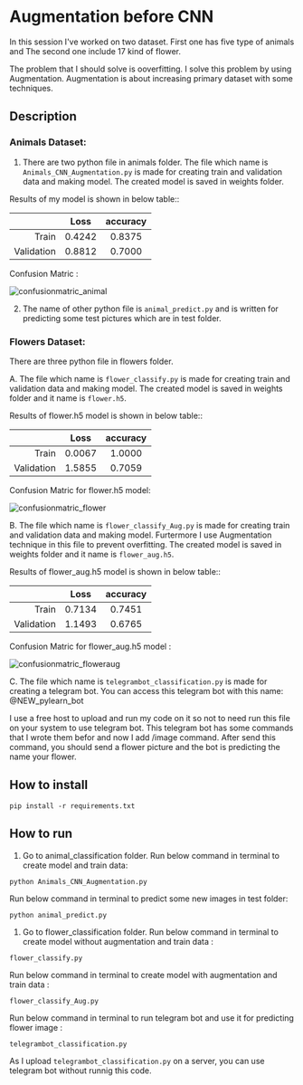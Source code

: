 # Augmentation before CNN 

In this session I've worked on two dataset.
First one has five type of animals and The second one include 17 kind of flower.

The problem that I should solve is ooverfitting. I solve this problem by using Augmentation.
Augmentation is about increasing primary dataset with some techniques.

## Description

### Animals Dataset:

1. There are two python file in animals folder. The file which name is `Animals_CNN_Augmentation.py` is made for creating train and validation data and making model. The created model is saved in weights folder. 

Results of my model is shown in below table::
 
 |           |       Loss     |        accuracy     |
 |---------: | :----------------: |:----------------: |
 |    Train            |       0.4242            |        0.8375          |
 |    Validation            |        0.8812          |        0.7000           |

Confusion Matric :

![confusionmatric_animal](https://github.com/javadnematollahi/python-assignment/assets/86910174/7bfe6428-c078-4935-8c06-b316a92a101c)


2. The name of other python file is `animal_predict.py` and is written for predicting some test pictures which are in test folder.

### Flowers Dataset:

   There are three python file in flowers folder. 

A.   The file which name is `flower_classify.py` is made for creating train and validation data and making model. The created model is saved in weights folder and it name is `flower.h5`. 

Results of flower.h5 model is shown in below table::
 
 |               |       Loss     |      accuracy    |
 |-------------: | :------------: |:----------------:|
 |    Train      |       0.0067   |       1.0000    |
 |    Validation |       1.5855  |        0.7059    |  

Confusion Matric for flower.h5 model:

![confusionmatric_flower](https://github.com/javadnematollahi/python-assignment/assets/86910174/18952edb-256d-4012-aefe-169403df172a)


B.   The file which name is `flower_classify_Aug.py` is made for creating train and validation data and making model. Furtermore I use Augmentation technique in this file to prevent overfitting. The created model is saved in weights folder and it name is `flower_aug.h5`. 

Results of flower_aug.h5 model is shown in below table::
 
 |               |       Loss     |      accuracy    |
 |-------------: | :------------: |:----------------:|
 |    Train      |       0.7134   |        0.7451    |
 |    Validation |        1.1493  |        0.6765    |  

Confusion Matric for flower_aug.h5 model :

![confusionmatric_floweraug](https://github.com/javadnematollahi/python-assignment/assets/86910174/408cf54f-3509-43ce-8fe2-f5ab0a542e6f)


C.   The file which name is `telegrambot_classification.py` is made for creating a telegram bot. You can access this telegram bot with this name:
   @NEW_pylearn_bot

   I use a free host to upload and run my code on it so not to need run this file on your system to use telegram bot.
   This telegram bot has some commands that I wrote them befor and now I add /image command. After send this command, you should send a flower picture and the bot is predicting the name your flower.

## How to install

```
pip install -r requirements.txt
```

##  How to run

1. Go to animal_classification folder.
Run below command in terminal to create model and train data:

```
python Animals_CNN_Augmentation.py
```

Run below command in terminal to predict some new images in test folder:

```
python animal_predict.py
```

1. Go to flower_classification folder.
Run below command in terminal to create model without augmentation and train data :

```
flower_classify.py
```

Run below command in terminal to create model with augmentation and train data :

```
flower_classify_Aug.py
```

Run below command in terminal to run telegram bot and use it for predicting flower image :

```
telegrambot_classification.py
```

As I upload `telegrambot_classification.py` on a server, you can use telegram bot without runnig this code.

